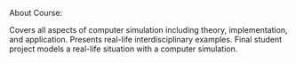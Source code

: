About Course:

Covers all aspects of computer simulation including theory, implementation, and application. Presents real-life interdisciplinary examples. Final student project models a real-life situation with a computer simulation. 